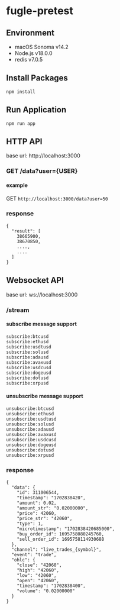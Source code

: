 # fugle-pretest

## Environment
- macOS Sonoma v14.2
- Node.js v18.0.0
- redis v7.0.5

## Install Packages
`npm install`

## Run Application
`npm run app`

## HTTP API
base url:  http://localhost:3000

### GET /data?user={USER}
#### example
GET `http://localhost:3000/data?user=50`

### response
```
{
  "result": [
    38665900,
    38670850,
    ....,
    ....
  ]
}
```

## Websocket API
base url:  ws://localhost:3000

### /stream
#### subscribe message support
```
subscribe:btcusd
subscribe:ethusd
subscribe:usdtusd
subscribe:solusd
subscribe:adausd
subscribe:avaxusd
subscribe:usdcusd
subscribe:dogeusd
subscribe:dotusd
subscribe:xrpusd
```

#### unsubscribe message support
```
unsubscribe:btcusd
unsubscribe:ethusd
unsubscribe:usdtusd
unsubscribe:solusd
unsubscribe:adausd
unsubscribe:avaxusd
unsubscribe:usdcusd
unsubscribe:dogeusd
unsubscribe:dotusd
unsubscribe:xrpusd
```

### response
```
{
  "data": {
    "id": 311006544,
    "timestamp": "1702838420",
    "amount": 0.02,
    "amount_str": "0.02000000",
    "price": 42060,
    "price_str": "42060",
    "type": 1,
    "microtimestamp": "1702838420685000",
    "buy_order_id": 1695758080245760,
    "sell_order_id": 1695758114930688
  },
  "channel": "live_trades_{symbol}",
  "event": "trade",
  "ohlc": {
    "close": "42060",
    "high": "42060",
    "low": "42060",
    "open": "42060",
    "timestamp": "1702838400",
    "volume": "0.02000000"
  }
}
```